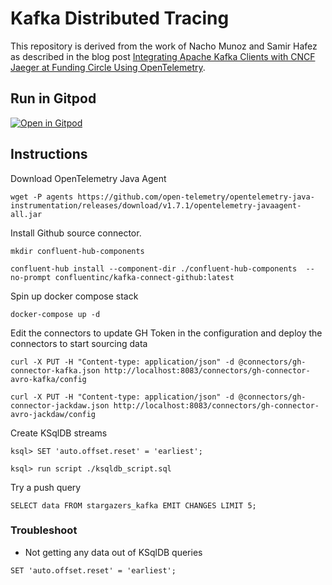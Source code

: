# Kafka Distributed Tracing

This repository is derived from the work of Nacho Munoz and Samir Hafez as described in the blog post [Integrating Apache Kafka Clients with CNCF Jaeger at Funding Circle Using OpenTelemetry](https://www.confluent.io/blog/integrate-kafka-and-jaeger-for-distributed-tracing-and-monitoring/).

## Run in Gitpod

[![Open in Gitpod](https://gitpod.io/button/open-in-gitpod.svg)](https://gitpod.io/#https://github.com/chuck-confluent/kafka-distributed-tracing)

## Instructions

Download OpenTelemetry Java Agent

```
wget -P agents https://github.com/open-telemetry/opentelemetry-java-instrumentation/releases/download/v1.7.1/opentelemetry-javaagent-all.jar
```


Install Github source connector. 

```
mkdir confluent-hub-components

confluent-hub install --component-dir ./confluent-hub-components  --no-prompt confluentinc/kafka-connect-github:latest  
```

Spin up docker compose stack 

```
docker-compose up -d
```

Edit the connectors to update GH Token in the configuration and deploy the connectors to start sourcing data

```
curl -X PUT -H "Content-type: application/json" -d @connectors/gh-connector-kafka.json http://localhost:8083/connectors/gh-connector-avro-kafka/config

curl -X PUT -H "Content-type: application/json" -d @connectors/gh-connector-jackdaw.json http://localhost:8083/connectors/gh-connector-avro-jackdaw/config
```

Create KSqlDB streams 

```
ksql> SET 'auto.offset.reset' = 'earliest';
 
ksql> run script ./ksqldb_script.sql
```

Try a push query

```
SELECT data FROM stargazers_kafka EMIT CHANGES LIMIT 5;
```

### Troubleshoot

* Not getting any data out of KSqlDB queries

```
SET 'auto.offset.reset' = 'earliest';
```